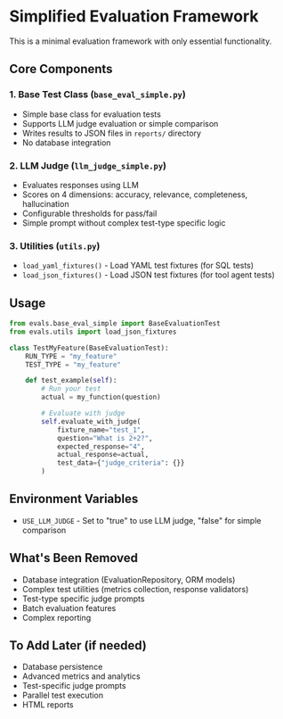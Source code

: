 # Simplified Evaluation Framework

This is a minimal evaluation framework with only essential functionality.

## Core Components

### 1. Base Test Class (`base_eval_simple.py`)
- Simple base class for evaluation tests
- Supports LLM judge evaluation or simple comparison
- Writes results to JSON files in `reports/` directory
- No database integration

### 2. LLM Judge (`llm_judge_simple.py`)
- Evaluates responses using LLM
- Scores on 4 dimensions: accuracy, relevance, completeness, hallucination
- Configurable thresholds for pass/fail
- Simple prompt without complex test-type specific logic

### 3. Utilities (`utils.py`)
- `load_yaml_fixtures()` - Load YAML test fixtures (for SQL tests)
- `load_json_fixtures()` - Load JSON test fixtures (for tool agent tests)

## Usage

```python
from evals.base_eval_simple import BaseEvaluationTest
from evals.utils import load_json_fixtures

class TestMyFeature(BaseEvaluationTest):
    RUN_TYPE = "my_feature"
    TEST_TYPE = "my_feature"

    def test_example(self):
        # Run your test
        actual = my_function(question)

        # Evaluate with judge
        self.evaluate_with_judge(
            fixture_name="test_1",
            question="What is 2+2?",
            expected_response="4",
            actual_response=actual,
            test_data={"judge_criteria": {}}
        )
```

## Environment Variables
- `USE_LLM_JUDGE` - Set to "true" to use LLM judge, "false" for simple comparison

## What's Been Removed
- Database integration (EvaluationRepository, ORM models)
- Complex test utilities (metrics collection, response validators)
- Test-type specific judge prompts
- Batch evaluation features
- Complex reporting

## To Add Later (if needed)
- Database persistence
- Advanced metrics and analytics
- Test-specific judge prompts
- Parallel test execution
- HTML reports
